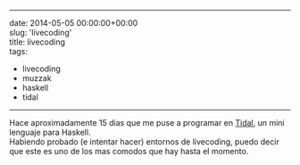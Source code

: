 
---
date: 2014-05-05 00:00:00+00:00  
slug: 'livecoding'  
title: livecoding  
tags:  
- livecoding  
- muzzak  
- haskell  
- tidal  

---
  
Hace aproximadamente 15 dias que me puse a programar en [Tidal](https://github.com/yaxu/Tidal), un mini lenguaje para Haskell.  
Habiendo probado (e intentar hacer) entornos de livecoding, puedo decir que este es uno de los mas comodos que hay hasta el momento.  

